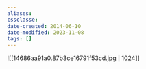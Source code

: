 ```yaml
---
aliases: 
cssclasse: 
date-created: 2014-06-10
date-modified: 2023-11-08
tags: []
---
```


![[14686aa91a0.87b3ce16791f53cd.jpg | 1024]]
